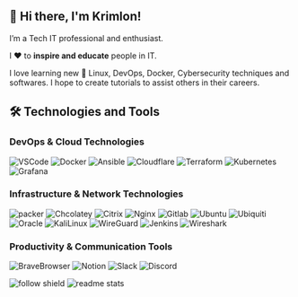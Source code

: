 ## 👋 Hi there, I'm Krimlon!
I’m a Tech IT professional and enthusiast.

I ❤️ to **inspire and educate** people in IT.

I love learning new 🚀 Linux, DevOps, Docker, Cybersecurity techniques and softwares. I hope to create tutorials to assist others in their careers.


## 🛠️ Technologies and Tools
### DevOps & Cloud Technologies
<p>
  <img alt="VSCode" src="https://img.shields.io/badge/-VSCode-007ACC?style=flat&logo=visual-studio-code&logoColor=white" /> 
  <img alt="Docker" src="https://img.shields.io/badge/-Docker-2496ED?style=flat&logo=docker&logoColor=white" />
  <img alt="Ansible" src="https://img.shields.io/badge/-Ansible-EE0000?style=flat&logo=ansible&logoColor=white" />
  <img alt="Cloudflare" src="https://img.shields.io/badge/-Cloudflare-F38020?style=flat&logo=cloudflare&logoColor=white" /> 
  <img alt="Terraform" src="https://img.shields.io/badge/-Terraform-7B42BC?style=flat&logo=terraform&logoColor=white" />
  <img alt="Kubernetes" src="https://img.shields.io/badge/-Kubernetes-326CE5?style=flat&logo=kubernetes&logoColor=white" />
  <img alt="Grafana" src="https://img.shields.io/badge/-Grafana-F46800?style=flat&logo=grafana&logoColor=white" />
</p>

### Infrastructure & Network Technologies
<p>
    <img alt="packer" src="https://camo.githubusercontent.com/8911e9004eebd5d7dce4e4c1c79e91a7e688408eb229b37ab9bd3acd29129229/68747470733a2f2f696d672e736869656c64732e696f2f7374617469632f76313f7374796c653d666f722d7468652d6261646765266d6573736167653d5061636b657226636f6c6f723d303241384546266c6f676f3d5061636b6572266c6f676f436f6c6f723d464646464646266c6162656c3d" />
  <img alt="Chcolatey" src="https://camo.githubusercontent.com/13a5214c1d3629698e8b98cbe89de6b2a924f4d3c5cba97500bc5a568504a441/68747470733a2f2f696d672e736869656c64732e696f2f7374617469632f76313f7374796c653d666f722d7468652d6261646765266d6573736167653d43686f636f6c6174657926636f6c6f723d323232323232266c6f676f3d43686f636f6c61746579266c6f676f436f6c6f723d383042354533266c6162656c3d" />
   <img alt="Citrix" src="https://camo.githubusercontent.com/e9e840183a6be517db3add42d42ad9834bcfe6953d763e090a24277880b9bf91/68747470733a2f2f696d672e736869656c64732e696f2f7374617469632f76313f7374796c653d666f722d7468652d6261646765266d6573736167653d43697472697826636f6c6f723d343532313730266c6f676f3d436974726978266c6f676f436f6c6f723d464646464646266c6162656c3d" />
  <img alt="Nginx" src="https://camo.githubusercontent.com/a48abfcc6894d90cbe2fa4c9ae464617287749d48b3de47a9d0a5d07551d37a2/68747470733a2f2f696d672e736869656c64732e696f2f7374617469632f76313f7374796c653d666f722d7468652d6261646765266d6573736167653d4e47494e5826636f6c6f723d303039363339266c6f676f3d4e47494e58266c6f676f436f6c6f723d464646464646266c6162656c3d" />
  <img alt="Gitlab" src="https://img.shields.io/badge/GitLab-330F63?style=for-the-badge&logo=gitlab&logoColor=white" /> 
  <img alt="Ubuntu" src="https://camo.githubusercontent.com/1814dfdb62c9a3366a9946083ac0f3ed32aad98e665b287769332252d945f2f1/68747470733a2f2f696d672e736869656c64732e696f2f7374617469632f76313f7374796c653d666f722d7468652d6261646765266d6573736167653d5562756e747526636f6c6f723d453935343230266c6f676f3d5562756e7475266c6f676f436f6c6f723d464646464646266c6162656c3d" /> 
  <img alt="Ubiquiti" src="https://camo.githubusercontent.com/169760bc85d7baefa2b580e152675883449a0ea302d9cffc38a329c5947534d3/68747470733a2f2f696d672e736869656c64732e696f2f7374617469632f76313f7374796c653d666f722d7468652d6261646765266d6573736167653d556269717569746926636f6c6f723d303535394339266c6f676f3d5562697175697469266c6f676f436f6c6f723d464646464646266c6162656c3d" /> 
  <img alt="Oracle" src="https://camo.githubusercontent.com/78d0180d1fc02fe9487b88f6e74cfcf3d8a575c319759f45fed678798df7d97c/68747470733a2f2f696d672e736869656c64732e696f2f7374617469632f76313f7374796c653d666f722d7468652d6261646765266d6573736167653d4f7261636c6526636f6c6f723d463830303030266c6f676f3d4f7261636c65266c6f676f436f6c6f723d464646464646266c6162656c3d" /> 
  <img alt="KaliLinux" src="https://camo.githubusercontent.com/983b8005f3b6a46ede5c2018db0b4daabf9f96414d66ae6fe5a5769644ff0d5b/68747470733a2f2f696d672e736869656c64732e696f2f7374617469632f76313f7374796c653d666f722d7468652d6261646765266d6573736167653d4b616c692b4c696e757826636f6c6f723d353537433934266c6f676f3d4b616c692b4c696e7578266c6f676f436f6c6f723d464646464646266c6162656c3d" />
  <img alt="WireGuard" src="https://camo.githubusercontent.com/8b72ab0dc5b9e1cb8506a7402517d0c4caaf1082fcc45b03c6dbe6e38baf6a22/68747470733a2f2f696d672e736869656c64732e696f2f7374617469632f76313f7374796c653d666f722d7468652d6261646765266d6573736167653d57697265477561726426636f6c6f723d383831373141266c6f676f3d576972654775617264266c6f676f436f6c6f723d464646464646266c6162656c3d" /> 
    <img alt="Jenkins" src="https://camo.githubusercontent.com/1fa74b15e799ff19f66c4b876e3c38e8d9cdc44c7ddc2de1458fe63c99784090/68747470733a2f2f696d672e736869656c64732e696f2f7374617469632f76313f7374796c653d666f722d7468652d6261646765266d6573736167653d4a656e6b696e7326636f6c6f723d443234393339266c6f676f3d4a656e6b696e73266c6f676f436f6c6f723d464646464646266c6162656c3d" />  
      <img alt="Wireshark" src="https://camo.githubusercontent.com/1072919f97c2338239424d6283f267c40bfde50fd4bcfcd30db1b7c10b9237aa/68747470733a2f2f696d672e736869656c64732e696f2f7374617469632f76313f7374796c653d666f722d7468652d6261646765266d6573736167653d57697265736861726b26636f6c6f723d313637394137266c6f676f3d57697265736861726b266c6f676f436f6c6f723d464646464646266c6162656c3d" />  
</p>


### Productivity & Communication Tools
<p>
  <img alt="BraveBrowser" src="https://img.shields.io/badge/-BraveBrowser-FB542B?style=flat&logo=brave&logoColor=white" /> 
  <img alt="Notion" src="https://img.shields.io/badge/-Notion-000?style=flat&logo=notion&logoColor=white" />
  <img alt="Slack" src="https://img.shields.io/badge/-Slack-4A154B?style=flat&logo=slack&logoColor=white" /> 
  <img alt="Discord" src="https://img.shields.io/badge/-Discord-5865F2?style=flat&logo=discord&logoColor=white" />
</p>
 <img alt="follow shield" src="https://img.shields.io/github/followers/krimlon.svg?style=social&label=Follow&maxAge=2592000" />
 <img alt="readme stats" src="https://github-readme-stats.vercel.app/api/top-langs/?username=krimlon&theme=blue-green" />

